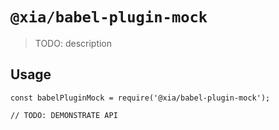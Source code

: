 # `@xia/babel-plugin-mock`

> TODO: description

## Usage

```
const babelPluginMock = require('@xia/babel-plugin-mock');

// TODO: DEMONSTRATE API
```
